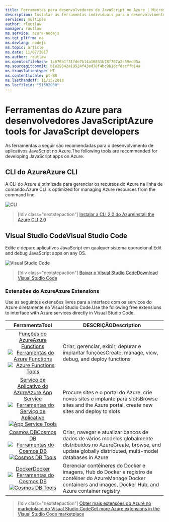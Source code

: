 ```yaml
---
title: Ferramentas para desenvolvedores de JavaScript no Azure | Microsoft Docs
description: Instalar as ferramentas individuais para o desenvolvimento em JavaScript no Azure
services: multiple
author: rloutlaw
manager: routlaw
ms.service: azure-nodejs
ms.tgt_pltfrm: na
ms.devlang: nodejs
ms.topic: article
ms.date: 11/07/2017
ms.author: routlaw
ms.openlocfilehash: 1c676b1f31fde7b14a16031b78f767a2c59edd5a
ms.sourcegitcommit: b1e29342a19524f43ed70f4bc961dcfdacffb14a
ms.translationtype: HT
ms.contentlocale: pt-BR
ms.lasthandoff: 11/15/2018
ms.locfileid: "51502030"
---
```

# <a name="azure-tools-for-javascript-developers"></a><span data-ttu-id="53ff5-103">Ferramentas do Azure para desenvolvedores JavaScript</span><span class="sxs-lookup"><span data-stu-id="53ff5-103">Azure tools for JavaScript developers</span></span>
<span data-ttu-id="53ff5-104">As ferramentas a seguir são recomendadas para o desenvolvimento de aplicativos JavaScript no Azure.</span><span class="sxs-lookup"><span data-stu-id="53ff5-104">The following tools are recommended for developing JavaScript apps on Azure.</span></span>

## <a name="azure-cli"></a><span data-ttu-id="53ff5-105">CLI do Azure</span><span class="sxs-lookup"><span data-stu-id="53ff5-105">Azure CLI</span></span>
<span data-ttu-id="53ff5-106">A CLI do Azure é otimizada para gerenciar os recursos do Azure na linha de comando.</span><span class="sxs-lookup"><span data-stu-id="53ff5-106">Azure CLI is optimized for managing Azure resources from the command line.</span></span>

![CLI](media/node-azure-tools/cli.png)
 
> [!div class="nextstepaction"]
> [<span data-ttu-id="53ff5-108">Instalar a CLI 2.0 do Azure</span><span class="sxs-lookup"><span data-stu-id="53ff5-108">Install the Azure CLI 2.0</span></span>](https://docs.microsoft.com/cli/azure/install-az-cli2)

## <a name="visual-studio-code"></a><span data-ttu-id="53ff5-109">Visual Studio Code</span><span class="sxs-lookup"><span data-stu-id="53ff5-109">Visual Studio Code</span></span>
<span data-ttu-id="53ff5-110">Edite e depure aplicativos JavaScript em qualquer sistema operacional.</span><span class="sxs-lookup"><span data-stu-id="53ff5-110">Edit and debug JavaScript apps on any OS.</span></span>

![Visual Studio Code](media/node-azure-tools/vs-code.png)

> [!div class="nextstepaction"]
> [<span data-ttu-id="53ff5-112">Baixar o Visual Studio Code</span><span class="sxs-lookup"><span data-stu-id="53ff5-112">Download Visual Studio Code</span></span>](https://code.visualstudio.com)

### <a name="azure-extensions"></a><span data-ttu-id="53ff5-113">Extensões do Azure</span><span class="sxs-lookup"><span data-stu-id="53ff5-113">Azure Extensions</span></span>
<span data-ttu-id="53ff5-114">Use as seguintes extensões livres para a interface com os serviços do Azure diretamente no Visual Studio Code.</span><span class="sxs-lookup"><span data-stu-id="53ff5-114">Use the following free extensions to interface with Azure services directly in Visual Studio Code.</span></span>

| <span data-ttu-id="53ff5-115">Ferramenta</span><span class="sxs-lookup"><span data-stu-id="53ff5-115">Tool</span></span> | <span data-ttu-id="53ff5-116">DESCRIÇÃO</span><span class="sxs-lookup"><span data-stu-id="53ff5-116">Description</span></span>  |
|:---------:|---------|
| [<span data-ttu-id="53ff5-117">Funções do Azure</span><span class="sxs-lookup"><span data-stu-id="53ff5-117">Azure Functions</span></span>](https://marketplace.visualstudio.com/items?itemName=ms-azuretools.vscode-azurefunctions) <br> <span data-ttu-id="53ff5-118">[![Ferramentas do Azure Functions](media/node-azure-tools/icon-azure-functions.png)](https://marketplace.visualstudio.com/items?itemName=ms-azuretools.vscode-azurefunctions)</span><span class="sxs-lookup"><span data-stu-id="53ff5-118">[![Azure Functions Tools](media/node-azure-tools/icon-azure-functions.png)](https://marketplace.visualstudio.com/items?itemName=ms-azuretools.vscode-azurefunctions)</span></span> | <span data-ttu-id="53ff5-119">Criar, gerenciar, exibir, depurar e implantar funções</span><span class="sxs-lookup"><span data-stu-id="53ff5-119">Create, manage, view, debug, and deploy functions</span></span>|
| [<span data-ttu-id="53ff5-120">Serviço de Aplicativo do Azure</span><span class="sxs-lookup"><span data-stu-id="53ff5-120">Azure App Service</span></span>](https://marketplace.visualstudio.com/items?itemName=ms-azuretools.vscode-azureappservice) <br> <span data-ttu-id="53ff5-121">[![Ferramentas do Serviço de Aplicativo](media/node-azure-tools/icon-azure-app-service.png)](https://marketplace.visualstudio.com/items?itemName=ms-azuretools.vscode-azureappservice)</span><span class="sxs-lookup"><span data-stu-id="53ff5-121">[![App Service Tools](media/node-azure-tools/icon-azure-app-service.png)](https://marketplace.visualstudio.com/items?itemName=ms-azuretools.vscode-azureappservice)</span></span> | <span data-ttu-id="53ff5-122">Procure sites e o portal do Azure, crie novos sites e implante para slots</span><span class="sxs-lookup"><span data-stu-id="53ff5-122">Browse sites and the Azure portal, create new sites and deploy to slots</span></span> |
| [<span data-ttu-id="53ff5-123">Cosmos DB</span><span class="sxs-lookup"><span data-stu-id="53ff5-123">Cosmos DB </span></span>](https://marketplace.visualstudio.com/items?itemName=ms-azuretools.vscode-cosmosdb)  <br> <span data-ttu-id="53ff5-124">[![Ferramentas do Cosmos DB](media/node-azure-tools/icon-cosmos-db.png)](https://marketplace.visualstudio.com/items?itemName=ms-azuretools.vscode-cosmosdb)</span><span class="sxs-lookup"><span data-stu-id="53ff5-124">[![Cosmos DB Tools](media/node-azure-tools/icon-cosmos-db.png)](https://marketplace.visualstudio.com/items?itemName=ms-azuretools.vscode-cosmosdb)</span></span>| <span data-ttu-id="53ff5-125">Criar, navegar e atualizar bancos de dados de vários modelos globalmente distribuídos no Azure</span><span class="sxs-lookup"><span data-stu-id="53ff5-125">Create, browse, and update globally distributed, multi-model databases in Azure</span></span> |
| [<span data-ttu-id="53ff5-126">Docker</span><span class="sxs-lookup"><span data-stu-id="53ff5-126">Docker</span></span>](https://marketplace.visualstudio.com/items?itemName=formulahendry.docker-explorer)   <br> <span data-ttu-id="53ff5-127">[![Ferramentas do Cosmos DB](media/node-azure-tools/icon-docker.png)](https://marketplace.visualstudio.com/items?itemName=formulahendry.docker-explorer)</span><span class="sxs-lookup"><span data-stu-id="53ff5-127">[![Cosmos DB Tools](media/node-azure-tools/icon-docker.png)](https://marketplace.visualstudio.com/items?itemName=formulahendry.docker-explorer)</span></span>| <span data-ttu-id="53ff5-128">Gerenciar contêineres do Docker e imagens, Hub do Docker e registro de contêiner do Azure</span><span class="sxs-lookup"><span data-stu-id="53ff5-128">Manage Docker containers and images, Docker Hub, and Azure container registry</span></span> |

> [!div class="nextstepaction"]
> [<span data-ttu-id="53ff5-129">Obter mais extensões do Azure no marketplace do Visual Studio Code</span><span class="sxs-lookup"><span data-stu-id="53ff5-129">Get more Azure extensions in the Visual Studio Code marketplace</span></span>](https://marketplace.visualstudio.com/search?term=azure&target=VSCode&category=All%20categories&sortBy=Relevance)